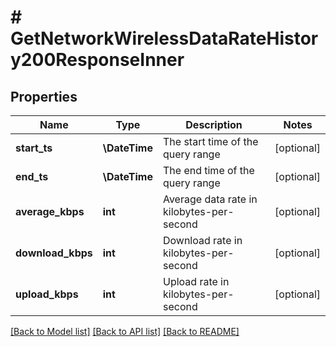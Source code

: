 # # GetNetworkWirelessDataRateHistory200ResponseInner

## Properties

Name | Type | Description | Notes
------------ | ------------- | ------------- | -------------
**start_ts** | **\DateTime** | The start time of the query range | [optional]
**end_ts** | **\DateTime** | The end time of the query range | [optional]
**average_kbps** | **int** | Average data rate in kilobytes-per-second | [optional]
**download_kbps** | **int** | Download rate in kilobytes-per-second | [optional]
**upload_kbps** | **int** | Upload rate in kilobytes-per-second | [optional]

[[Back to Model list]](../../README.md#models) [[Back to API list]](../../README.md#endpoints) [[Back to README]](../../README.md)
